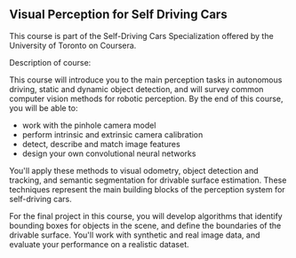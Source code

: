 Visual Perception for Self Driving Cars
---
This course is part of the Self-Driving Cars Specialization offered by the University of Toronto on Coursera.

Description of course:

This course will introduce you to the main perception tasks in autonomous driving, static and dynamic object detection, and will survey common computer vision methods for robotic perception. By the end of this course, you will be able to:

- work with the pinhole camera model
- perform intrinsic and extrinsic camera calibration
- detect, describe and match image features
- design your own convolutional neural networks

You'll apply these methods to visual odometry, object detection and tracking, and semantic segmentation for drivable surface estimation. These techniques represent the main building blocks of the perception system for self-driving cars. 

For the final project in this course, you will develop algorithms that identify bounding boxes for objects in the scene, and define the boundaries of the drivable surface. You'll work with synthetic and real image data, and evaluate your performance on a realistic dataset. 
